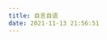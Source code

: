 ```yaml
---
title: 自言自语
date: 2021-11-13 21:56:51
---
```

<!-- 引用 artitalk -->
<script type="text/javascript" src="https://unpkg.com/artitalk"></script>
<!-- 存放说说的容器 -->
<div id="artitalk_main"></div>
<script>
new Artitalk({
    appId: 'WbFURxxsRX4MdWv79kQX7I4K-MdYXbMMI', // Your LeanCloud appId
    appKey: '5rTUHp0ETqzswvWDniRUKKCK' // Your LeanCloud appKey
})
</script>